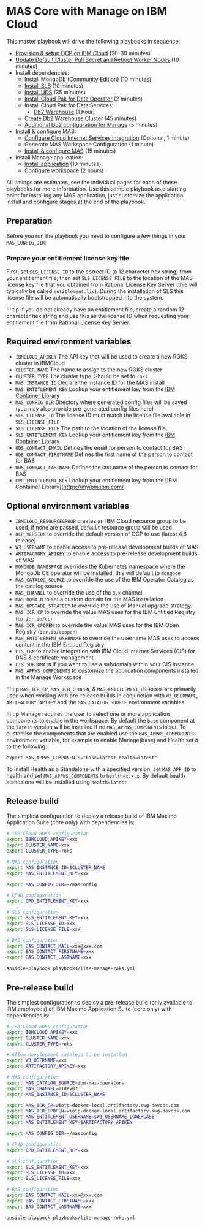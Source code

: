 # MAS Core with Manage on IBM Cloud

This master playbook will drive the following playbooks in sequence:

- [Provision & setup OCP on IBM Cloud](ocp.md#provision) (20-30 minutes)
- [Update Default Cluster Pull Secret and Reboot Worker Nodes](cp4d.md#hack-worker-nodes) (10 minutes)
- Install dependencies:
    - [Install MongoDb (Community Edition)](dependencies.md#install-mongodb-ce) (10 minutes)
    - [Install SLS](dependencies.md#install-sls) (10 minutes)
    - [Install UDS](dependencies.md#install-uds) (35 minutes)
    - [Install Cloud Pak for Data Operator](cp4d.md#install-cp4d) (2 minutes)
    - Install Cloud Pak for Data Services:
        - [Db2 Warehouse](cp4d.md#db2-install) (1 hour)
    - [Create Db2 Warehouse Cluster](cp4d.md#install-db2) (45 minutes)
    - [Additional Db2 configuration for Manage](mas.md#manage-db2-hack) (5 minutes)
- Install & configure MAS:
    - [Configure Cloud Internet Services integration](mas.md#cloud-internet-services-integration) (Optional, 1 minute)
    - Generate MAS Workspace Configuration (1 minute)
    - [Install & configure MAS](mas.md#install-mas) (15 minutes)
- Install Manage application:
    - [Install application](mas.md#install-mas-application) (10 minutes)
    - [Configure workspace](mas.md#configure-mas-application) (2 hours)

All timings are estimates, see the individual pages for each of these playbooks for more information.  Use this sample playbook as a starting point for installing any MAS application, just customize the application install and configure stages at the end of the playbook.


## Preparation
Before you run the playbook you need to configure a few things in your `MAS_CONFIG_DIR`:

### Prepare your entitlement license key file
First, set `SLS_LICENSE_ID` to the correct ID (a 12 character hex string) from your entitlement file, then set `SLS_LICENSE_FILE` to the location of the MAS license key file that you obtained from Rational License Key Server (thie will typically be called `entitlement.lic`).  During the installation of SLS this license file will be automatically bootstrapped into the system.

!!! tip
    If you do not already have an entitlement file, create a random 12 character hex string and use this as the license ID when requesting your entitlement file from Rational License Key Server.


## Required environment variables
- `IBMCLOUD_APIKEY` The API key that will be used to create a new ROKS cluster in IBMCloud
- `CLUSTER_NAME` The name to assign to the new ROKS cluster
- `CLUSTER_TYPE` The cluster type. Should be set to `roks`
- `MAS_INSTANCE_ID` Declare the instance ID for the MAS install
- `MAS_ENTITLEMENT_KEY` Lookup your entitlement key from the [IBM Container Library](https://myibm.ibm.com/products-services/containerlibrary)
- `MAS_CONFIG_DIR` Directory where generated config files will be saved (you may also provide pre-generated config files here)
- `SLS_LICENSE_ID` The license ID must match the license file available in `SLS_LICENSE_FILE`
- `SLS_LICENSE_FILE` The path to the location of the license file.
- `SLS_ENTITLEMENT_KEY` Lookup your entitlement key from the [IBM Container Library](https://myibm.ibm.com/products-services/containerlibrary)
- `UDS_CONTACT_EMAIL` Defines the email for person to contact for BAS
- `UDS_CONTACT_FIRSTNAME` Defines the first name of the person to contact for BAS
- `UDS_CONTACT_LASTNAME` Defines the last name of the person to contact for BAS
- `CPD_ENTITLEMENT_KEY` Lookup your entitlement key from the [IBM Container Library](https://myibm.ibm.com/

## Optional environment variables
- `IBMCLOUD_RESOURCEGROUP` creates an IBM Cloud resource group to be used, if none are passed, `Default` resource group will be used.
- `OCP_VERSION` to override the default version of OCP to use (latest 4.6 release)
- `W3_USERNAME` to enable access to pre-release development builds of MAS
- `ARTIFACTORY_APIKEY`  to enable access to pre-release development builds of MAS
- `MONGODB_NAMESPACE` overrides the Kubernetes namespace where the MongoDb CE operator will be installed, this will default to `mongoce`
- `MAS_CATALOG_SOURCE` to override the use of the IBM Operator Catalog as the catalog source
- `MAS_CHANNEL` to override the use of the `8.x` channel
- `MAS_DOMAIN` to set a custom domain for the MAS installation
- `MAS_UPGRADE_STRATEGY` to override the use of Manual upgrade strategy.
- `MAS_ICR_CP` to override the value MAS uses for the IBM Entitled Registry (`cp.icr.io/cp`)
- `MAS_ICR_CPOPEN` to override the value MAS uses for the IBM Open Registry (`icr.io/cpopen`)
- `MAS_ENTITLEMENT_USERNAME` to override the username MAS uses to access content in the IBM Entitled Registry
- `CIS_CRN` to enable integration with IBM Cloud Internet Services (CIS) for DNS & certificate management
- `CIS_SUBDOMAIN` if you want to use a subdomain within your CIS instance
- `MAS_APPWS_COMPONENTS` to customize the application components installed in the Manage Workspace

!!! tip
    `MAS_ICR_CP`, `MAS_ICR_CPOPEN`, & `MAS_ENTITLEMENT_USERNAME` are primarily used when working with pre-release builds in conjunction with `W3_USERNAME`, `ARTIFACTORY_APIKEY` and the `MAS_CATALOG_SOURCE` environment variables.

!!! tip
    Manage requires the user to select one or more application components to enable in the workspace. By default the `base` component at the `latest` version will be installed if no `MAS_APPWS_COMPONENTS` is set. To customise the components that are enabled use the `MAS_APPWS_COMPONENTS` environment variable, for example to enable Manage(base) and Health set it to the following:

   `export MAS_APPWS_COMPONENTS="base=latest,health=latest"`

   To install Health as a Standalone with a specified version, set `MAS_APP_ID` to health and set `MAS_APPWS_COMPONENTS` to `health=x.x.x`. By default health standalone will be installed using `health=latest`


## Release build
The simplest configuration to deploy a release build of IBM Maximo Application Suite (core only) with dependencies is:
```bash
# IBM Cloud ROKS configuration
export IBMCLOUD_APIKEY=xxx
export CLUSTER_NAME=xxx
export CLUSTER_TYPE=roks

# MAS configuration
export MAS_INSTANCE_ID=$CLUSTER_NAME
export MAS_ENTITLEMENT_KEY=xxx

export MAS_CONFIG_DIR=~/masconfig

# CP4D configuration
export CPD_ENTITLEMENT_KEY=xxx

# SLS configuration
export SLS_ENTITLEMENT_KEY=xxx
export SLS_LICENSE_ID=xxx
export SLS_LICENSE_FILE=xxx

# BAS configuration
export BAS_CONTACT_MAIL=xxx@xxx.com
export BAS_CONTACT_FIRSTNAME=xxx
export BAS_CONTACT_LASTNAME=xxx

ansible-playbook playbooks/lite-manage-roks.yml
```


## Pre-release build
The simplest configuration to deploy a pre-release build (only available to IBM employees) of IBM Maximo Application Suite (core only) with dependencies is:

```bash
# IBM Cloud ROKS configuration
export IBMCLOUD_APIKEY=xxx
export CLUSTER_NAME=xxx
export CLUSTER_TYPE=roks

# Allow development catalogs to be installed
export W3_USERNAME=xxx
export ARTIFACTORY_APIKEY=xxx

# MAS configuration
export MAS_CATALOG_SOURCE=ibm-mas-operators
export MAS_CHANNEL=m1dev87
export MAS_INSTANCE_ID=$CLUSTER_NAME

export MAS_ICR_CP=wiotp-docker-local.artifactory.swg-devops.com
export MAS_ICR_CPOPEN=wiotp-docker-local.artifactory.swg-devops.com
export MAS_ENTITLEMENT_USERNAME=$W3_USERNAME_LOWERCASE
export MAS_ENTITLEMENT_KEY=$ARTIFACTORY_APIKEY

export MAS_CONFIG_DIR=~/masconfig

# CP4D configuration
export CPD_ENTITLEMENT_KEY=xxx

# SLS configuration
export SLS_ENTITLEMENT_KEY=xxx
export SLS_LICENSE_ID=xxx
export SLS_LICENSE_FILE=xxx

# BAS configuration
export BAS_CONTACT_MAIL=xxx@xxx.com
export BAS_CONTACT_FIRSTNAME=xxx
export BAS_CONTACT_LASTNAME=xxx

ansible-playbook playbooks/lite-manage-roks.yml
```
